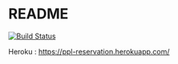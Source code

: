 # README
[![Build Status](https://travis-ci.org/ob-vss-ss18/ppl-reservation.svg?branch=master)](https://travis-ci.org/ob-vss-ss18/ppl-reservation)

Heroku : https://ppl-reservation.herokuapp.com/
